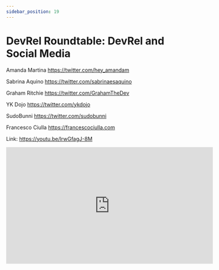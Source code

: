 ```yaml
---
sidebar_position: 19
---
```


# DevRel Roundtable: DevRel and Social Media

Amanda Martina
https://twitter.com/hey_amandam

Sabrina Aquino
https://twitter.com/sabrinaesaquino

Graham Ritchie
https://twitter.com/GrahamTheDev

YK Dojo
https://twitter.com/ykdojo

SudoBunni
https://twitter.com/sudobunni

Francesco Ciulla
https://francescociulla.com


Link: https://youtu.be/lrwGfagJ-8M

<iframe width="560" height="315" src="https://www.youtube.com/embed/lrwGfagJ-8M" title="YouTube video player" frameborder="0" allow="accelerometer; autoplay; clipboard-write; encrypted-media; gyroscope; picture-in-picture; web-share" allowfullscreen></iframe>